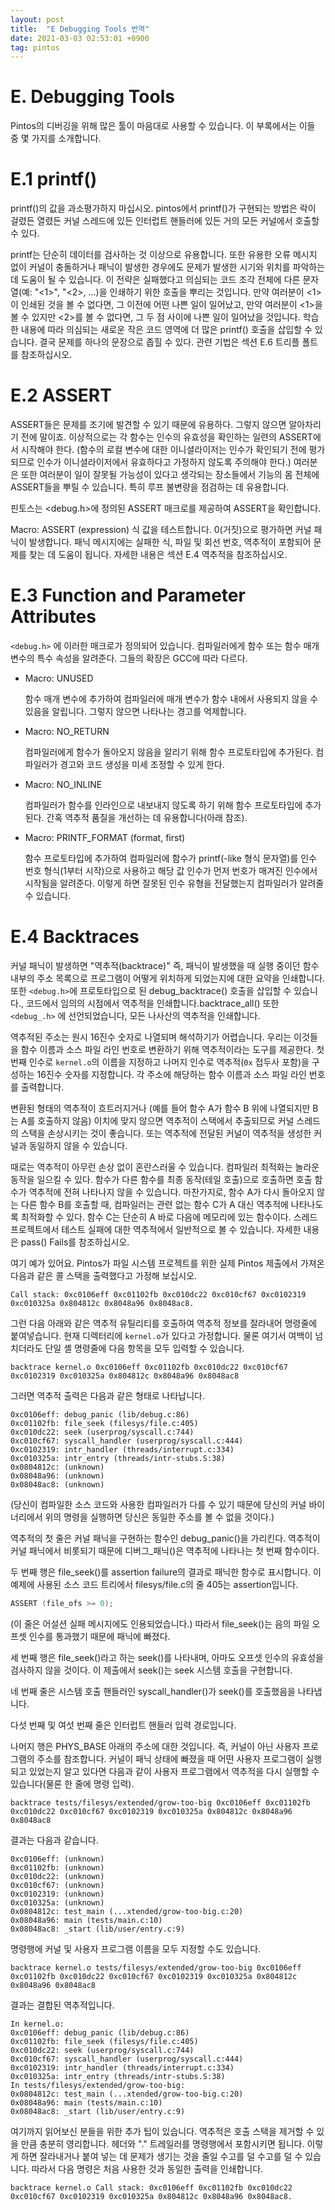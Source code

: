 ```yaml
---
layout: post
title:  "E Debugging Tools 번역"
date: 2021-03-03 02:53:01 +0900
tag: pintos
---
```



# E. Debugging Tools

Pintos의 디버깅을 위해 많은 툴이 마음대로 사용할 수 있습니다. 이 부록에서는 이들 중 몇 가지를 소개합니다.


# E.1 printf()
printf()의 값을 과소평가하지 마십시오. pintos에서 printf()가 구현되는 방법은 락이 걸렸든 열렸든 커널 스레드에 있든 인터럽트 핸들러에 있든 거의 모든 커널에서 호출할 수 있다.

printf는 단순히 데이터를 검사하는 것 이상으로 유용합니다. 또한 유용한 오류 메시지 없이 커널이 충돌하거나 패닉이 발생한 경우에도 문제가 발생한 시기와 위치를 파악하는 데 도움이 될 수 있습니다. 이 전략은 실패했다고 의심되는 코드 조각 전체에 다른 문자열(예: "<1>", "<2>, ...)을 인쇄하기 위한 호출을 뿌리는 것입니다. 만약 여러분이 <1>이 인쇄된 것을 볼 수 없다면, 그 이전에 어떤 나쁜 일이 일어났고, 만약 여러분이 <1>을 볼 수 있지만 <2>를 볼 수 없다면, 그 두 점 사이에 나쁜 일이 일어났을 것입니다. 학습한 내용에 따라 의심되는 새로운 작은 코드 영역에 더 많은 printf() 호출을 삽입할 수 있습니다. 결국 문제를 하나의 문장으로 좁힐 수 있다. 관련 기법은 섹션 E.6 트리플 폴트를 참조하십시오.

# E.2 ASSERT

ASSERT들은 문제를 조기에 발견할 수 있기 때문에 유용하다. 그렇지 않으면 알아차리기 전에 말이죠. 이상적으로는 각 함수는 인수의 유효성을 확인하는 일련의 ASSERT에서 시작해야 한다. (함수의 로컬 변수에 대한 이니셜라이저는 인수가 확인되기 전에 평가되므로 인수가 이니셜라이저에서 유효하다고 가정하지 않도록 주의해야 한다.) 여러분은 또한 여러분이 일이 잘못될 가능성이 있다고 생각되는 장소들에서 기능의 몸 전체에 ASSERT들을 뿌릴 수 있습니다. 특히 루프 불변량을 점검하는 데 유용합니다.

핀토스는 <debug.h>에 정의된 ASSERT 매크로를 제공하여 ASSERT을 확인합니다.


Macro: ASSERT (expression)
식 값을 테스트합니다. 0(거짓)으로 평가하면 커널 패닉이 발생합니다. 패닉 메시지에는 실패한 식, 파일 및 회선 번호, 역추적이 포함되어 문제를 찾는 데 도움이 됩니다. 자세한 내용은 섹션 E.4 역추적을 참조하십시오.

# E.3 Function and Parameter Attributes

`<debug.h>` 에 이러한 매크로가 정의되어 있습니다.  컴파일러에게 함수 또는 함수 매개변수의 특수 속성을 알려준다. 그들의 확장은 GCC에 따라 다르다.

- Macro: UNUSED

    함수 매개 변수에 추가하여 컴파일러에 매개 변수가 함수 내에서 사용되지 않을 수 있음을 알립니다. 그렇지 않으면 나타나는 경고를 억제합니다.
- Macro: NO_RETURN

    컴파일러에게 함수가 돌아오지 않음을 알리기 위해 함수 프로토타입에 추가된다. 컴파일러가 경고와 코드 생성을 미세 조정할 수 있게 한다.
- Macro: NO_INLINE

    컴파일러가 함수를 인라인으로 내보내지 않도록 하기 위해 함수 프로토타입에 추가된다. 간혹 역추적 품질을 개선하는 데 유용합니다(아래 참조).
- Macro: PRINTF_FORMAT (format, first)

    함수 프로토타입에 추가하여 컴파일러에 함수가 printf(-like 형식 문자열)를 인수 번호 형식(1부터 시작)으로 사용하고 해당 값 인수가 먼저 번호가 매겨진 인수에서 시작됨을 알려준다. 이렇게 하면 잘못된 인수 유형을 전달했는지 컴파일러가 알려줄 수 있습니다.

# E.4 Backtraces

커널 패닉이 발생하면 "역추적(backtrace)" 즉, 패닉이 발생했을 때 실행 중이던 함수 내부의 주소 목록으로 프로그램이 어떻게 위치하게 되었는지에 대한 요약을 인쇄합니다. 또한 `<debug.h>`에 프로토타입으로 된 debug_backtrace() 호출을 삽입할 수 있습니다., 코드에서 임의의 시점에서 역추적을 인쇄합니다.backtrace_all() 또한 `<debug_.h>` 에 선언되었습니다, 모든 나사산의 역추적을 인쇄합니다.

역추적된 주소는 원시 16진수 숫자로 나열되며 해석하기가 어렵습니다. 우리는 이것들을 함수 이름과 소스 파일 라인 번호로 변환하기 위해 역추적이라는 도구를 제공한다. 첫 번째 인수로 `kernel.o`의 이름을 지정하고 나머지 인수로 역추적(`0x` 접두사 포함)을 구성하는 16진수 숫자를 지정합니다. 각 주소에 해당하는 함수 이름과 소스 파일 라인 번호를 출력합니다.

변환된 형태의 역추적이 흐트러지거나 (예를 들어 함수 A가 함수 B 위에 나열되지만 B는 A를 호출하지 않음) 이치에 맞지 않으면 역추적이 스택에서 추출되므로 커널 스레드의 스택을 손상시키는 것이 좋습니다. 또는 역추적에 전달된 커널이 역추적을 생성한 커널과 동일하지 않을 수 있습니다.

때로는 역추적이 아무런 손상 없이 혼란스러울 수 있습니다. 컴파일러 최적화는 놀라운 동작을 일으킬 수 있다. 함수가 다른 함수를 최종 동작(테일 호출)으로 호출하면 호출 함수가 역추적에 전혀 나타나지 않을 수 있습니다. 마찬가지로, 함수 A가 다시 돌아오지 않는 다른 함수 B를 호출할 때, 컴파일러는 관련 없는 함수 C가 A 대신 역추적에 나타나도록 최적화할 수 있다. 함수 C는 단순히 A 바로 다음에 메모리에 있는 함수이다. 스레드 프로젝트에서 테스트 실패에 대한 역추적에서 일반적으로 볼 수 있습니다. 자세한 내용은  pass() Fails를 참조하십시오.


여기 예가 있어요. Pintos가 파일 시스템 프로젝트를 위한 실제 Pintos 제출에서 가져온 다음과 같은 콜 스택을 출력했다고 가정해 보십시오.

```
Call stack: 0xc0106eff 0xc01102fb 0xc010dc22 0xc010cf67 0xc0102319
0xc010325a 0x804812c 0x8048a96 0x8048ac8.
```

그런 다음 아래와 같은 역추적 유틸리티를 호출하여 역추적 정보를 잘라내어 명령줄에 붙여넣습니다. 현재 디렉터리에 `kernel.o`가 있다고 가정합니다. 물론 여기서 여백이 넘치더라도 단일 셸 명령줄에 다음 항목을 모두 입력할 수 있습니다.

```
backtrace kernel.o 0xc0106eff 0xc01102fb 0xc010dc22 0xc010cf67 
0xc0102319 0xc010325a 0x804812c 0x8048a96 0x8048ac8
```

그러면 역추적 출력은 다음과 같은 형태로 나타납니다.

```
0xc0106eff: debug_panic (lib/debug.c:86)
0xc01102fb: file_seek (filesys/file.c:405)
0xc010dc22: seek (userprog/syscall.c:744)
0xc010cf67: syscall_handler (userprog/syscall.c:444)
0xc0102319: intr_handler (threads/interrupt.c:334)
0xc010325a: intr_entry (threads/intr-stubs.S:38)
0x0804812c: (unknown)
0x08048a96: (unknown)
0x08048ac8: (unknown)
```

(당신이 컴파일한 소스 코드와 사용한 컴파일러가 다를 수 있기 때문에 당신의 커널 바이너리에서 위의 명령을 실행하면 당신은 동일한 주소를 볼 수 없을 것이다.)

역추적의 첫 줄은 커널 패닉을 구현하는 함수인 debug_panic()을 가리킨다. 역추적이 커널 패닉에서 비롯되기 때문에 디버그_패닉()은 역추적에 나타나는 첫 번째 함수이다.

두 번째 행은 file_seek()를 assertion failure의 결과로 패닉한 함수로 표시합니다. 이 예제에 사용된 소스 코드 트리에서 filesys/file.c의 줄 405는 assertion입니다.

```c
ASSERT (file_ofs >= 0);
```

(이 줄은 어설션 실패 메시지에도 인용되었습니다.) 따라서 file_seek()는 음의 파일 오프셋 인수를 통과했기 때문에 패닉에 빠졌다.

세 번째 행은 file_seek()라고 하는 seek()를 나타내며, 아마도 오프셋 인수의 유효성을 검사하지 않을 것이다. 이 제출에서 seek()는 seek 시스템 호출을 구현합니다.

네 번째 줄은 시스템 호출 핸들러인 syscall_handler()가 seek()를 호출했음을 나타냅니다.

다섯 번째 및 여섯 번째 줄은 인터럽트 핸들러 입력 경로입니다.

나머지 행은 PHYS_BASE 아래의 주소에 대한 것입니다. 즉, 커널이 아닌 사용자 프로그램의 주소를 참조합니다. 커널이 패닉 상태에 빠졌을 때 어떤 사용자 프로그램이 실행되고 있었는지 알고 있다면 다음과 같이 사용자 프로그램에서 역추적을 다시 실행할 수 있습니다(물론 한 줄에 명령 입력).

```
backtrace tests/filesys/extended/grow-too-big 0xc0106eff 0xc01102fb
0xc010dc22 0xc010cf67 0xc0102319 0xc010325a 0x804812c 0x8048a96
0x8048ac8
```
결과는 다음과 같습니다.


```
0xc0106eff: (unknown)
0xc01102fb: (unknown)
0xc010dc22: (unknown)
0xc010cf67: (unknown)
0xc0102319: (unknown)
0xc010325a: (unknown)
0x0804812c: test_main (...xtended/grow-too-big.c:20)
0x08048a96: main (tests/main.c:10)
0x08048ac8: _start (lib/user/entry.c:9)
```

명령행에 커널 및 사용자 프로그램 이름을 모두 지정할 수도 있습니다.

```
backtrace kernel.o tests/filesys/extended/grow-too-big 0xc0106eff
0xc01102fb 0xc010dc22 0xc010cf67 0xc0102319 0xc010325a 0x804812c
0x8048a96 0x8048ac8
```

결과는 결합된 역추적입니다.

```
In kernel.o:
0xc0106eff: debug_panic (lib/debug.c:86)
0xc01102fb: file_seek (filesys/file.c:405)
0xc010dc22: seek (userprog/syscall.c:744)
0xc010cf67: syscall_handler (userprog/syscall.c:444)
0xc0102319: intr_handler (threads/interrupt.c:334)
0xc010325a: intr_entry (threads/intr-stubs.S:38)
In tests/filesys/extended/grow-too-big:
0x0804812c: test_main (...xtended/grow-too-big.c:20)
0x08048a96: main (tests/main.c:10)
0x08048ac8: _start (lib/user/entry.c:9)
```

여기까지 읽어보신 분들을 위한 추가 팁이 있습니다. 역추적은 호출 스택을 제거할 수 있을 만큼 충분히 영리합니다. 헤더와 "." 트레일러를 명령행에서 포함시키면 됩니다. 이렇게 하면 잘라내거나 붙여 넣는 데 문제가 생기는 것을 줄일 수고를 덜 수고를 덜 수 있습니다. 따라서 다음 명령은 처음 사용한 것과 동일한 출력을 인쇄합니다.

```
backtrace kernel.o Call stack: 0xc0106eff 0xc01102fb 0xc010dc22
0xc010cf67 0xc0102319 0xc010325a 0x804812c 0x8048a96 0x8048ac8.
```






